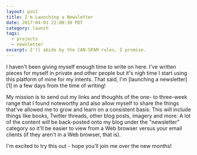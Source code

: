 ```yaml
---
layout: post
title: I'm Launching a Newsletter
date: 2017-04-01 22:00:30 PDT
category: launch
tags:
  - projects
  - newsletter
excerpt: I'll abide by the CAN-SPAM rules, I promise.
---
```


I haven't been giving myself enough time to write on here. I've written pieces
for myself in private and other people but it's nigh time I start using this
platform of mine for my intents. That said, I'm [launching a newsletter][1] in
a few days from the time of writing!

My mission is to send out my links and thoughts of the one- to three-week range
that I found noteworthy and also allow myself to share the things that've
allowed me to grow and learn on a consistent basis. This will include things
like books, Twitter threads, other blog posts, imagery and more. A lot of the
content will be back-posted onto my blog under the "newsletter" category so
it'll be easier to view from a Web browser versus your email clients (if they
aren't in a Web browser, that is).

I'm excited to try this out - hope you'll join me over the new months!
